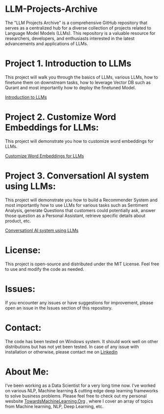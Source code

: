 # LLM-Projects-Archive
The "LLM Projects Archive" is a comprehensive GitHub repository that serves as a centralized hub for a diverse collection of projects related to Language Model Models (LLMs). This repository is a valuable resource for researchers, developers, and enthusiasts interested in the latest advancements and applications of LLMs.

# Project 1. Introduction to LLMs
This project will walk you through the basics of LLMs, various LLMs, how to finetune them on downstream tasks, how to leverage Vector DB such as Qurant and most importantly how to deploy the finetuned Model.

[Introduction to LLMs](https://github.com/Praveen76/Introduction-to-LLMs)

# Project 2. Customize Word Embeddings for LLMs:
This project will demonstrate you how to customize word embeddings for LLMs.

[Customize Word Embeddings for LLMs](https://github.com/Praveen76/Customize-Word-Embeddings-for-LLMs)


# Project 3. Conversationl AI system using LLMs:
This project will demonstrate you how to build a Recommender System and most importantly how to use LLMs for various tasks such as Sentiment Analysis, generate Questions that customers could potentially ask, answer those question as a Personal Assistant, retrieve specific details about product, etc.

[Conversationl AI system using LLMs](https://github.com/Praveen76/Build-Conversation-AI-System-using-LLMs)


# License:
This project is open-source and distributed under the MIT License. Feel free to use and modify the code as needed.

# Issues:
If you encounter any issues or have suggestions for improvement, please open an issue in the Issues section of this repository.

# Contact:
The code has been tested on Windows system. It should work well on other distributions but has not yet been tested. In case of any issue with installation or otherwise, please contact me on [Linkedin](https://www.linkedin.com/in/praveen-kumar-anwla-49169266/)

# **About Me:**
I’ve been working as a Data Scientist for a very long time now. I've worked on various NLP, Machine learning & cutting edge deep learning frameworks to solve business problems. Please feel free to check out my personal wesbsite [TowardsMachineLearning.Org](https://towardsmachinelearning.org/) , where I cover an array of topics from Machine learning, NLP, Deep Learning, etc.
